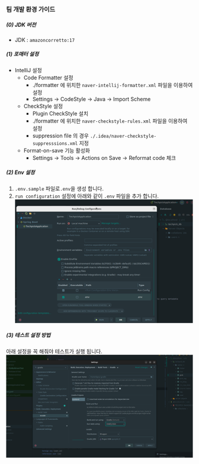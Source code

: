 ### 팀 개발 환경 가이드

##### (0) JDK 버전

- JDK : `amazoncorretto:17`

##### (1) 포매터 설정

- IntelliJ 설정
  - Code Formatter 설정
    - ./formatter 에 위치한 `naver-intellij-formatter.xml` 파일을 이용하여 설정
    - Settings -> CodeStyle -> Java -> Import Scheme
  - CheckStyle 설정
    - Plugin CheckStyle 설치
    - ./formatter 에 위치한 `naver-checkstyle-rules.xml` 파일을 이용하여 설정
    - suppression file 의 경우 `./.idea/naver-checkstyle-suppresssions.xml` 지정
  - Format-on-save 기능 활성화
    - Settings -> Tools -> Actions on Save -> Reformat code 체크

##### (2) Env 설정

1. `.env.sample` 파일로`.env`을 생성 합니다.
2. `run configuration` 설정에 아래와 같이 `.env` 파일을 추가 합니다.
   ![env-setup.png](env_setup_tutorial.png)

##### (3) 테스트 설정 방법

아래 설정을 꼭 해줘야 테스트가 실행 됩니다.
![how-to-run-test.png](how-to-run-test.png)
